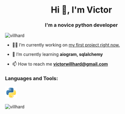 <h1 align=center>Hi 👋, I'm Victor</h1>
<h3 align=center>I'm a novice python developer</h3>

<p align="left"> <img src="https://komarev.com/ghpvc/?username=villhard&label=Profile%20views&color=0e75b6&style=flat" alt="villhard" /> </p>

- 👨‍💻 I’m currently working on [my first project right now.](https://github.com/Villhard/TestAttest)

- 📖 I’m currently learning **aiogram, sqlalchemy**

- 📫 How to reach me **victorwillhard@gmail.com**

<h3 align="left">Languages and Tools:</h3>
<p align="left"> <a href="https://www.python.org" target="_blank" rel="noreferrer"> <img src="https://raw.githubusercontent.com/devicons/devicon/master/icons/python/python-original.svg" alt="python" width="40" height="40"/> </a> </p>

<p><img align="center" src="https://github-readme-streak-stats.herokuapp.com/?user=villhard&" alt="villhard" /></p>
